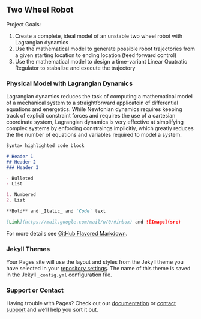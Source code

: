 ## Two Wheel Robot

Project Goals:
  1. Create a complete, ideal model of an unstable two wheel robot with Lagrangian dynamics
  2. Use the mathematical model to generate possible robot trajectories from a given starting location to ending location (feed forward control)
  3. Use the mathematical model to design a time-variant Linear Quatratic Regulator to stabalize and execute the trajectory

### Physical Model with Lagrangian Dynamics

Lagrangian dynamics reduces the task of computing a mathematical model of a mechanical system to a straightforward applicatoin of differential equations and energetics. While Newtonian dynamics requires keeping track of explicit constraint forces and requires the use of a cartesian coordinate system, Lagrangian dynamics is very effective at simplifying complex systems by enforcing constraings implicitly, which greatly reduces the the number of equations and variables required to model a system. 

```markdown
Syntax highlighted code block

# Header 1
## Header 2
### Header 3

- Bulleted
- List

1. Numbered
2. List

**Bold** and _Italic_ and `Code` text

[Link](https://mail.google.com/mail/u/0/#inbox) and ![Image](src)
```

For more details see [GitHub Flavored Markdown](https://guides.github.com/features/mastering-markdown/).

### Jekyll Themes

Your Pages site will use the layout and styles from the Jekyll theme you have selected in your [repository settings](https://github.com/neilhazra/neilhazra.github.io/settings). The name of this theme is saved in the Jekyll `_config.yml` configuration file.

### Support or Contact

Having trouble with Pages? Check out our [documentation](https://docs.github.com/categories/github-pages-basics/) or [contact support](https://github.com/contact) and we’ll help you sort it out.
